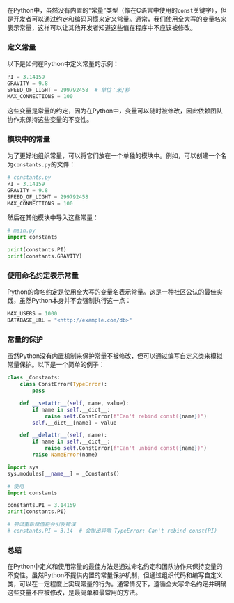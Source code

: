 在Python中，虽然没有内置的“常量”类型（像在C语言中使用的`const`关键字），但是开发者可以通过约定和编码习惯来定义常量。通常，我们使用全大写的变量名来表示常量，这样可以让其他开发者知道这些值在程序中不应该被修改。

### 定义常量

以下是如何在Python中定义常量的示例：

```python
PI = 3.14159
GRAVITY = 9.8
SPEED_OF_LIGHT = 299792458  # 单位：米/秒
MAX_CONNECTIONS = 100

```

这些变量是常量的约定，因为在Python中，变量可以随时被修改，因此依赖团队协作来保持这些变量的不变性。

### 模块中的常量

为了更好地组织常量，可以将它们放在一个单独的模块中。例如，可以创建一个名为`constants.py`的文件：

```python
# constants.py
PI = 3.14159
GRAVITY = 9.8
SPEED_OF_LIGHT = 299792458
MAX_CONNECTIONS = 100

```

然后在其他模块中导入这些常量：

```python
# main.py
import constants

print(constants.PI)
print(constants.GRAVITY)

```

### 使用命名约定表示常量

Python的命名约定是使用全大写的变量名表示常量。这是一种社区公认的最佳实践，虽然Python本身并不会强制执行这一点：

```python
MAX_USERS = 1000
DATABASE_URL = "<http://example.com/db>"

```

### 常量的保护

虽然Python没有内置机制来保护常量不被修改，但可以通过编写自定义类来模拟常量保护。以下是一个简单的例子：

```python
class _Constants:
    class ConstError(TypeError):
        pass

    def __setattr__(self, name, value):
        if name in self.__dict__:
            raise self.ConstError(f"Can't rebind const({name})")
        self.__dict__[name] = value

    def __delattr__(self, name):
        if name in self.__dict__:
            raise self.ConstError(f"Can't unbind const({name})")
        raise NameError(name)

import sys
sys.modules[__name__] = _Constants()

# 使用
import constants

constants.PI = 3.14159
print(constants.PI)

# 尝试重新赋值将会引发错误
# constants.PI = 3.14  # 会抛出异常 TypeError: Can't rebind const(PI)

```

### 总结

在Python中定义和使用常量的最佳方法是通过命名约定和团队协作来保持变量的不变性。虽然Python不提供内置的常量保护机制，但通过组织代码和编写自定义类，可以在一定程度上实现常量的行为。通常情况下，遵循全大写命名约定并明确这些变量不应被修改，是最简单和最常用的方法。